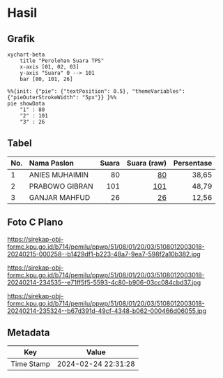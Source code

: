 # Hasil

## Grafik

```mermaid
xychart-beta
    title "Perolehan Suara TPS"
    x-axis [01, 02, 03]
    y-axis "Suara" 0 --> 101
    bar [80, 101, 26]
```

```mermaid
%%{init: {"pie": {"textPosition": 0.5}, "themeVariables": {"pieOuterStrokeWidth": "5px"}} }%%
pie showData
    "1" : 80
    "2" : 101
    "3" : 26
```

## Tabel

| No. | Nama Paslon    | Suara | Suara (raw) | Persentase |
|:--- |:-------------- | -----:| -----------:| ----------:|
| 1   | ANIES MUHAIMIN | 80    | [80][p-1]   | 38,65      |
| 2   | PRABOWO GIBRAN | 101   | [101][p-2]  | 48,79      |
| 3   | GANJAR MAHFUD  | 26    | [26][p-3]   | 12,56      |


[p-1]: https://github.com/gigit-pemilu/pemilu-2024-51-bali/blob/main/pilpres/hitung-suara/sub/51-bali/sub/08-buleleng/sub/01-gerokgak/sub/2003-sumberkima/sub/018-tps/sub/paslon-1.txt
[p-2]: https://github.com/gigit-pemilu/pemilu-2024-51-bali/blob/main/pilpres/hitung-suara/sub/51-bali/sub/08-buleleng/sub/01-gerokgak/sub/2003-sumberkima/sub/018-tps/sub/paslon-2.txt
[p-3]: https://github.com/gigit-pemilu/pemilu-2024-51-bali/blob/main/pilpres/hitung-suara/sub/51-bali/sub/08-buleleng/sub/01-gerokgak/sub/2003-sumberkima/sub/018-tps/sub/paslon-3.txt

## Foto C Plano

https://sirekap-obj-formc.kpu.go.id/b714/pemilu/ppwp/51/08/01/20/03/5108012003018-20240215-000258--b1429df1-b223-48a7-9ea7-598f2a10b382.jpg

https://sirekap-obj-formc.kpu.go.id/b714/pemilu/ppwp/51/08/01/20/03/5108012003018-20240214-234535--e71ff5f5-5593-4c80-b906-03cc084cbd37.jpg

https://sirekap-obj-formc.kpu.go.id/b714/pemilu/ppwp/51/08/01/20/03/5108012003018-20240214-235324--b67d391d-49cf-4348-b062-000466d06055.jpg


## Metadata

| Key        | Value               |
| ---------- | ------------------- |
| Time Stamp | 2024-02-24 22:31:28 |



